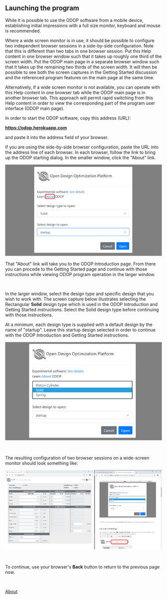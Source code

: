 ## Launching the program   

While it is possible to use the ODOP software from a mobile device,
establishing initial impressions with a full size monitor, keyboard and mouse
is recommended.   

Where a wide screen monitor is in use, 
it should be possible to configure two independent browser sessions in a 
side-by-side configuration.
Note that this is different than two tabs in one browser session.
Put this Help content in one browser window such that it
takes up roughly one third of the screen width.
Put the ODOP main page in a separate browser window such that it takes up 
the remaining two thirds of the screen width.
It will then be possible to see both the screen captures in the Getting Started 
discussion and the referenced program features on the main page at the same time.

Alternatively, if a wide screen monitor is not available, 
you can operate with this Help content in one
browser tab while the ODOP main page is in another browser tab.
This approach will permit rapid switching from this Help content in order
to view the corresponding part of the program user interface
(ODOP main page).

In order to start the ODOP software, 
copy this address (URL):   

**https://odop.herokuapp.com**

and paste it into the address field of your browser.   
 
If you are using the side-by-side  browser configuration, paste the URL into 
the address line of each browser.
In each browser, follow the link to bring up the ODOP starting dialog.
In the smaller window, click the "About" link.   

![ODOP starting dialog](./png/StartDialog.png "ODOP starting dialog")   

That "About" link will take you to the ODOP Introduction page. 
From there you can procede to the Getting Started page and 
continue with those instructions while viewing ODOP program operation 
in the larger window.   

&nbsp;

In the larger window, select the design type and specific design that you 
wish to work with.
The screen capture below illustrates selecting the Rectangular **Solid** design type
which is used in the ODOP Introduction and Getting Started instructions. 
Select the Solid design type before continuing with those instructions.   

At a minimum, each design type is supplied with a default design by the name of "startup".
Leave this startup design selected in order to continue with the 
ODOP Introduction and Getting Started instructions.   

![Start with Rectangular Solid](./png/SelectSolid.png "Start with Rectangular Solid")
 
&nbsp;

The resulting configuration of two browser sessions on a wide-screen monitor 
should look something like:   

![Side by side browsers](./png/SideBySideBrowsers.png "Side by side browsers")   
 
&nbsp;

To continue, use your browser's **Back** button to return to the previous page now.

&nbsp;

[About](./)
